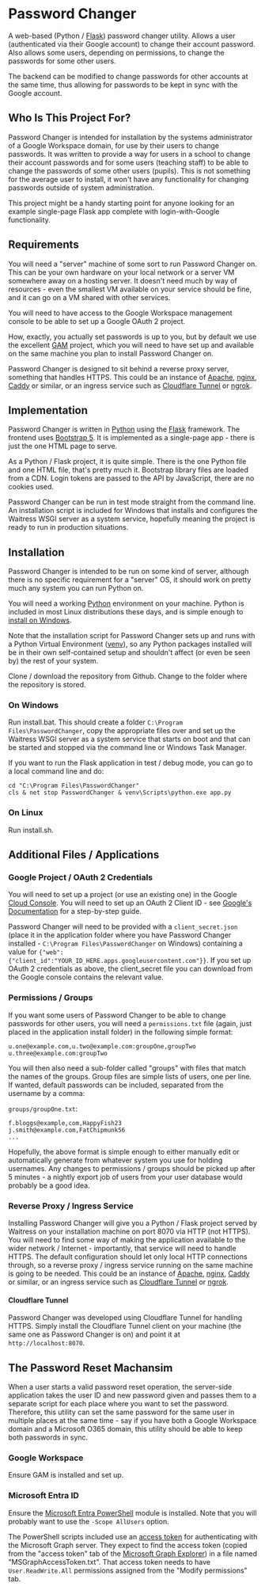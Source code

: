 # Password Changer

A web-based (Python / [Flask](https://flask.palletsprojects.com/en/stable/)) password changer utility. Allows a user (authenticated via their Google account) to change their account password. Also allows some users, depending on permissions, to change the passwords for some other users.

The backend can be modified to change passwords for other accounts at the same time, thus allowing for passwords to be kept in sync with the Google account.

## Who Is This Project For?

Password Changer is intended for installation by the systems administrator of a Google Workspace domain, for use by their users to change passwords. It was written to provide a way for users in a school to change their account passwords and for some users (teaching staff) to be able to change the passwords of some other users (pupils). This is not something for the average user to install, it won't have any functionality for changing passwords outside of system administration.

This project might be a handy starting point for anyone looking for an example single-page Flask app complete with login-with-Google functionality.

## Requirements

You will need a "server" machine of some sort to run Password Changer on. This can be your own hardware on your local network or a server VM somewhere away on a hosting server. It doesn't need much by way of resources - even the smallest VM available on your service should be fine, and it can go on a VM shared with other services.

You will need to have access to the Google Workspace management console to be able to set up a Google OAuth 2 project.

How, exactly, you actually set passwords is up to you, but by default we use the excellent [GAM](https://github.com/GAM-team/GAM) project, which you will need to have set up and available on the same machine you plan to install Password Changer on.

Password Changer is designed to sit behind a reverse proxy server, something that handles HTTPS. This could be an instance of [Apache](https://httpd.apache.org/), [nginx](https://nginx.org/), [Caddy](https://caddyserver.com/) or similar, or an ingress service such as [Cloudflare Tunnel](https://www.cloudflare.com/en-gb/products/tunnel/) or [ngrok](https://ngrok.com/).

## Implementation

Password Changer is written in [Python](https://www.python.org/) using the [Flask](https://flask.palletsprojects.com/en/stable/) framework. The frontend uses [Bootstrap 5](https://getbootstrap.com/). It is implemented as a single-page app - there is just the one HTML page to serve.

As a Python / Flask project, it is quite simple. There is the one Python file and one HTML file, that's pretty much it. Bootstrap library files are loaded from a CDN. Login tokens are passed to the API by JavaScript, there are no cookies used.

Password Changer can be run in test mode straight from the command line. An installation script is included for Windows that installs and configures the Waitress WSGI server as a system service, hopefully meaning the project is ready to run in production situations.

## Installation

Password Changer is intended to be run on some kind of server, although there is no specific requirement for a "server" OS, it should work on pretty much any system you can run Python on.

You will need a working [Python](https://www.python.org/) environment on your machine. Python is included in most Linux distributions these days, and is simple enough to [install on Windows](https://www.python.org/downloads/windows/).

Note that the installation script for Password Changer sets up and runs with a Python Virtual Environment ([venv](https://docs.python.org/3/library/venv.html)), so any Python packages installed will be in their own self-contained setup and shouldn't affect (or even be seen by) the rest of your system.

Clone / download the repository from Github. Change to the folder where the repository is stored.

### On Windows

Run install.bat. This should create a folder `C:\Program Files\PasswordChanger`, copy the appropriate files over and set up the Waitress WSGI server as a system service that starts on boot and that can be started and stopped via the command line or Windows Task Manager.

If you want to run the Flask application in test / debug mode, you can go to a local command line and do:

```
cd "C:\Program Files\PasswordChanger"
cls & net stop PasswordChanger & venv\Scripts\python.exe app.py
```

### On Linux

Run install.sh.

## Additional Files / Applications

### Google Project / OAuth 2 Credentials

You will need to set up a project (or use an existing one) in the Google [Cloud Console](https://console.developers.google.com/apis). You will need to set up an OAuth 2 Client ID - see [Google's Documentation](https://developers.google.com/identity/gsi/web/guides/get-google-api-clientid) for a step-by-step guide.

Password Changer will need to be provided with a `client_secret.json` (place it in the application folder where you have Password Changer installed - `C:\Program Files\PasswordChanger` on Windows) containing a value for `{"web":{"client_id":"YOUR_ID_HERE.apps.googleusercontent.com"}}`. If you set up OAuth 2 credentials as above, the client_secret file you can download from the Google console contains the relevant value.

### Permissions / Groups

If you want some users of Password Changer to be able to change passwords for other users, you will need a `permissions.txt` file (again, just placed in the application install folder) in the following simple format:

```
u.one@example.com,u.two@example.com:groupOne,groupTwo
u.three@example.com:groupTwo
```

You will then also need a sub-folder called "groups" with files that match the names of the groups. Group files are simple lists of users, one per line. If wanted, default passwords can be included, separated from the username by a comma:

`groups/groupOne.txt`:
```
f.bloggs@example,com,HappyFish23
j.smith@example.com,FatChipmunk56
...
```

Hopefully, the above format is simple enough to either manually edit or automatically generate from whatever system you use for holding usernames. Any changes to permissions / groups should be picked up after 5 minutes - a nightly export job of users from your user database would probably be a good idea.

### Reverse Proxy / Ingress Service

Installing Password Changer will give you a Python / Flask project served by Waitress on your installation machine on port 8070 via HTTP (not HTTPS). You will need to find some way of making the application available to the wider network / Internet - importantly, that service will need to handle HTTPS. The default configuration should let only local HTTP connections through, so a reverse proxy / ingress service running on the same machine is going to be needed. This could be an instance of [Apache](https://httpd.apache.org/), [nginx](https://nginx.org/), [Caddy](https://caddyserver.com/) or similar, or an ingress service such as [Cloudflare Tunnel](https://www.cloudflare.com/en-gb/products/tunnel/) or [ngrok](https://ngrok.com/).

#### Cloudflare Tunnel

Password Changer was developed using Cloudflare Tunnel for handling HTTPS. Simply install the Cloudflare Tunnel client on your machine (the same one as Password Changer is on) and point it at `http://localhost:8070`.

## The Password Reset Machansim

When a user starts a valid password reset operation, the server-side application takes the user ID and new password given and passes them to a separate script for each place where you want to set the password. Therefore, this utility can set the same password for the same user in multiple places at the same time - say if you have both a Google Workspace domain and a Microsoft O365 domain, this utility should be able to keep both passwords in sync.

### Google Workspace

Ensure GAM is installed and set up.

### Microsoft Entra ID

Ensure the [Microsoft Entra PowerShell](https://learn.microsoft.com/en-us/powershell/entra-powershell/installation?view=entra-powershell&tabs=powershell&pivots=windows) module is installed. Note that you will probably want to use the `-Scope AllUsers` option.

The PowerShell scripts included use an [access token](https://lazyadmin.nl/powershell/connect-mggraph/#access-token) for authenticating with the Microsoft Graph server. They expect to find the access token (copied from the "access token" tab of the [Microsoft Graph Explorer](https://developer.microsoft.com/en-us/graph/graph-explorer)) in a file named "MSGraphAccessToken.txt". That access token needs to have `User.ReadWrite.All` permissions assigned from the "Modify permissions" tab.
